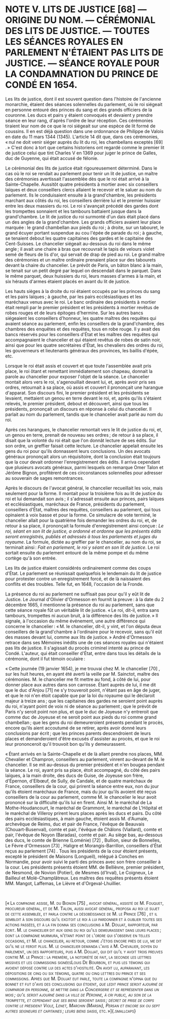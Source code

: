 # NOTE V. LITS DE JUSTICE [68] — ORIGINE DU NOM. — CÉRÉMONIAL DES LITS DE JUSTICE. — TOUTES LES SÉANCES ROYALES EN PARLEMENT N'ÉTAIENT PAS LITS DE JUSTICE. — SÉANCE ROYALE POUR LA CONDAMNATION DU PRINCE DE CONDÉ EN 1654.

Les lits de justice, dont il est souvent question dans l'histoire de
l'ancienne monarchie, étaient des séances solennelles du parlement, où le roi
siégeait en personne entouré des princes du sang et des grands officiers de la
couronne. Les ducs et pairs y étaient convoqués et devaient y prendre séance
en leur rang, d'après l'ordre de leur réception. Ces cérémonies tiraient leur
nom de ce que le roi siégeait sur une espèce de lit formé de coussins. Il en
est déjà question dans une ordonnance de Philippe de Valois en date du 11 mars
1344 (1345). L'article 14 dit que, dans ces cérémonies, « nul ne doit venir
siéger auprès du lit du roi, les chambellans exceptés [69] . » C'est donc à
tort que certains historiens ont regardé comme le premier lit de justice celui
que tint Charles V en 1369 pour juger le prince de Galles, duc de Guyenne, qui
était accusé de félonie.

Le cérémonial des lits de justice était rigoureusement déterminé. Dans le cas
où le roi se rendait au parlement pour tenir un lit de justice, un maître des
cérémonies avertissait l'assemblée dès que le roi était arrivé à la
Sainte-Chapelle. Aussitôt quatre présidents à mortier avec six conseillers
laïques et deux conseillers clercs allaient le recevoir et le saluer au nom du
parlement. Ils le conduisaient ensuite à la grand'chambre, les présidents
marchant aux côtés du roi, les conseillers derrière lui et le premier huissier
entre les deux massiers du roi. Le roi s'avançait précédé des gardes dont les
trompettes sonnaient et les tambours battaient jusque dans la grand'chambre.
Le lit de justice du roi surmonté d'un dais était placé dans un des angles de
la grand'chambre. Les grands officiers avaient leur place marquée : le grand
chambellan aux pieds du roi ; à droite, sur un tabouret, le grand écuyer
portant suspendue au cou l'épée de parade du roi ; à gauche, se tenaient debout
les quatre capitaines des gardes et le capitaine des Cent-Suisses. Le
chancelier siégeait au-dessous du roi dans le même angle ; il avait une chaire
à bras que recouvrait le tapis de velours violet semé de fleurs de lis d'or,
qui servait de drap de pied au roi. Le grand maître des cérémonies et un
maître ordinaire prenaient place sur des tabourets devant la chaire du
chancelier. Le prévôt de Paris, un bâton blanc à la main, se tenait sur un
petit degré par lequel on descendait dans le parquet. Dans le même parquet,
deux huissiers du roi, leurs masses d'armes à la main, et six hérauts d'armes
étaient placés en avant du lit de justice.

Les hauts sièges à la droite du roi étaient occupés par les princes du sang et
les pairs laïques ; à gauche, par les pairs ecclésiastiques et les maréchaux
venus avec le roi. Le banc ordinaire des présidents à mortier était rempli par
le premier président et les présidents à mortier revêtus de robes rouges et de
leurs épitoges d'hermine. Sur les autres bancs siégeaient les conseillers
d'honneur, les quatre maîtres des requêtes qui avaient séance au parlement,
enfin les conseillers de la grand'chambre, des chambres des enquêtes et des
requêtes, tous en robe rouge. Il y avait des bancs réservés pour les
conseillers d'État et les maîtres des requêtes qui accompagnaient le
chancelier et qui étaient revêtus de robes de satin noir, ainsi que pour les
quatre secrétaires d'État, les chevaliers des ordres du roi, les gouverneurs
et lieutenants généraux des provinces, les baillis d'épée, etc.

Lorsque le roi était assis et couvert et que toute l'assemblée avait pris
place, le roi ôtant et remettant immédiatement son chapeau, donnait la parole
au chancelier pour exposer l'objet de la séance. Le chancelier montait alors
vers le roi, s'agenouillait devant lui, et, après avoir pris ses ordres,
retournait à sa place, où assis et couvert il prononçait une harangue
d'apparat. Son discours fini, le premier président et les présidents se
levaient, mettaient un genou en terre devant le roi, et, après qu'ils
s'étaient relevés, le premier président, debout et découvert, ainsi que tous
les présidents, prononçait un discours en réponse à celui du chancelier. Il
parlait au nom du parlement, tandis que le chancelier avait parlé au nom du
roi.

Après ces harangues, le chancelier remontait vers le lit de justice du roi,
et, un genou en terre, prenait de nouveau ses ordres ; de retour à sa place, il
disait que la volonté du roi était que l'on donnât lecture de ses édits. Sur
son ordre, un greffier faisait cette lecture. Le chancelier appelait ensuite
les gens du roi pour qu'ils donnassent leurs conclusions. Un des avocats
généraux prononçait alors un réquisitoire, dont la conclusion était toujours
que la cour devait ordonner l'enregistrement des édits. Il arriva cependant
que plusieurs avocats généraux, parmi lesquels on remarque Omer Talon et
Jérôme Bignon, profitèrent de ces circonstances solennelles pour adresser au
souverain de sages remontrances.

Après le discours de l'avocat général, le chancelier recueillait les voix,
mais seulement pour la forme. Il montait pour la troisième fois au lit de
justice du roi et lui demandait son avis ; il s'adressait ensuite aux princes,
pairs laïques et ecclésiastiques, maréchaux de France, présidents du
parlement, conseillers d'État, maîtres des requêtes, conseillers au parlement,
qui tous opinaient à voix basse et pour la forme. Ce simulacre de vote
terminé, le chancelier allait pour la quatrième fois demander les ordres du
roi, et, de retour à sa place, il prononçait la formule d'enregistrement ainsi
conçue : *Le roi, séant en son lit de justice, a ordonné et ordonne que les
présents édits seront enregistrés, publiés et adressés à tous les parlements
et juges du royaume*. La formule, dictée au greffier par le chancelier, au nom
du roi, se terminait ainsi : *Fait en parlement, le roi y séant en son lit de
justice*. Le roi sortait ensuite du parlement entouré de la même pompe et du
même cortège qu'à son entrée.

Les lits de justice étaient considérés ordinairement comme des coups d'État.
Le parlement se réunissait quelquefois le lendemain du lit de justice pour
protester contre un enregistrement forcé, et de là naissaient des conflits et
des troubles. Telle fut, en 1648, l'occasion de la Fronde.

La présence du roi au parlement ne suffisait pas pour qu'il y eût lit de
Justice. Le Journal d'Olivier d'Ormesson en fournit la preuve : à la date du 2
décembre 1665, il mentionne la présence du roi au parlement, sans que cette
séance royale fût un véritable lit de justice. « Le roi, dit-il, entra sans
tambours, trompettes ni aucun bruit, à la différence des lits de justice. » Il
signale, à l'occasion du même événement, une autre différence qui concerne le
chancelier : « M. le chancelier, dit-il, y vint, et l'on députa deux
conseillers de la grand'chambre à l'ordinaire pour le recevoir, sans qu'il eût
des masses devant lui, comme aux lits de justice. » André d'Ormesson retrace
dans ses Mémoires inédits une de ces séances royales qui n'étaient pas lits de
justice. Il s'agissait du procès criminel intenté au prince de Condé.
L'auteur, qui était conseiller d'État, entre dans tous les détails de la
cérémonie, dont il fut témoin oculaire :

« Cette journée (19 janvier 1654), je me trouvai chez M. le chancelier [70] ,
sur les huit heures, en ayant été averti la veille par M. Sainctot, maître des
cérémonies. M. le chancelier me fit mettre au fond, à côté de lui, pour donner
place aux autres dans son carrosse. Étant auprès de lui, il me dit que le duc
d'Anjou [71] ne s'y trouveroit point, n'étant pas en âge de juger, et que le
roi n'en étoit capable que par la loi du royaume qui le déclaroit majeur à
treize ans ; que les capitaines des gardes ne seroient point auprès du roi,
n'ayant point de voix ni de séance au parlement ; que le prévôt de Paris n'y
seroit point non plus, et que le duc de Joyeuse n'y entreroit que comme duc de
Joyeuse et ne seroit point aux pieds du roi comme grand chambellan ; que les
gens du roi demeureroient présents pendant le procès, encore qu'ils aient
accoutumé de se retirer, après avoir donné leurs conclusions par écrit ; que
les princes parents descendroient de leurs places et demanderoient d'être
excusés d'assister au procès, et que le roi leur prononceroit qu'il trouvoit
bon qu'ils y demeurassent.

« Étant arrivés en la Sainte-Chapelle et de là allant prendre nos places, MM.
Chevalier et Champron, conseillers au parlement, vinrent au-devant de M. le
chancelier. Il se mit au-dessus du premier président et n'en bougea pendant la
séance. Le roi, ayant pris sa place, étoit accompagné, du côté des pairs
laïques, à la main droite, des ducs de Guise, de Joyeuse son frère, d'Épernon,
d'Elbœuf, de Sully, de Candale, et de quatre maréchaux de France, conseillers
de la cour, qui prirent la séance entre eux, non du jour qu'ils étoient
maréchaux de France, mais du jour qu'ils avoient été reçus conseillers de la
cour au parlement, comme M. le chancelier le leur avoit prononcé sur la
difficulté qu'ils lui en firent. Ainsi M. le maréchal de La Mothe-Houdancourt,
le maréchal de Grammont, le maréchal de L'Hôpital et le maréchal de Villeroy
prirent leurs places après les ducs et pairs. Du côté des pairs
ecclésiastiques, à main gauche, étoient assis M. d'Aumale, archevêque de
Reims, duc et pair de France, l'évêque de Beauvais (Chouart-Busenval), comte
et pair, l'évêque de Châlons (Viallard), comte et pair, l'évêque de Noyon
(Baradas), comte et pair. Au siège bas, au-dessous des ducs, le comte de
Brienne (Loménie) [72] , Bullion, sieur de Bonnelles, Le Fèvre d'Ormesson [73]
, Haligre et Morangis-Barrillon, conseillers d'État reçus au parlement [74] .
Tous les présidents de la cour étoient présents, excepté le président de
Maisons (Longueil), relégué à Conches en Normandie, pour avoir suivi le parti
des princes avec son frère conseiller à la cour. Les présidents présents
étoient MM. de Bellièvre, premier président, de Nesmond, de Novion (Potier),
de Mesmes (d'Irval), Le Coigneux, Le Bailleul et Molé-Champlâtreux. Les
maîtres des requêtes présents étoient MM. Mangot, Laffemas, Le Lièvre et
d'Orgeval-Lhuillier.

<p> </p>

<span style="font-variant:small-caps;display:inline;">[« La compagnie assise, M. du Bignon [75] , avocat général, assisté de M. Fouquet, procureur général, et de M. Talon, aussi avocat général, proposa au roi le sujet de cette assemblée, et parla contre la désobéissance de M. le Prince [76] , et il sembloit à son discours qu'il excitoit le roi à lui pardonner et à oublier toutes ses actions passées, et à la fin donna ses conclusions à M. Doujat, rapporteur, par écrit. M. le chancelier dit aux gens du roi qu'ils demeurassent dans leurs places ; dont la compagnie murmura, n'étant point de l'ordre qui s'observe en telles occasions, et M. le chancelier, au retour, comme j'étois encore près de lui, me dit qu'il ne le feroit plus. M. le chancelier demanda l'avis à M. Chevalier, doyen du parlement, un des rapporteurs, puis à M. Doujat, qui dit qu'il y avoit trois preuves contre M. le Prince : la première, la notoriété de fait, la seconde les lettres missives et les commissions signéesLouis De Bourbon, et puis les témoins qui avoient déposé contre lui des actes d'hostilité. On avoit lu, auparavant, les dépositions de cinq ou six témoins, quatre ou cinq lettres du prince et ses commissions. Après que M. Doujat eut parlé, toute la compagnie n'opina que du bonnet et fut d'avis des conclusions qui étoient, *que ledit prince seroit ajourné de comparoir en personne, se mettre dans la Conciergerie et se représenter dans un mois ; qu'il seroit ajourné dans la ville de Péronne, à cri public, au son de la trompette, et cependant que ses biens seroient saisis ; décret de prise de corps contre le président Viole, Lenet, Marchin (Marsin), Persan et encore six ou sept autres seigneurs et capitaines ; leurs biens saisis*, etc. »]{.smallcaps}</span>

<p> </p>


